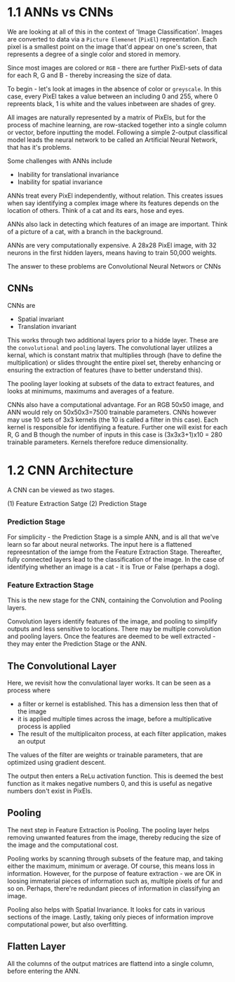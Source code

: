 # 1.1 ANNs vs CNNs

We are looking at all of this in the context of 'Image Classification'. Images are converted to data via a `Picture Elemenet` (`PixEl`) repreentation. Each pixel is a smallest point on the image that'd appear on one's screen, that represents a degree of a single color and stored in memory. 

Since most images are colored or  `RGB` - there are further PixEl-sets of data for each R, G and B - thereby increasing the size of data.

To begin - let's look at images in the absence of color or `greyscale`. In this case, every PixEl takes a value between an including 0 and 255, where 0 repreents black, 1 is white and the values inbetween are shades of grey.

All images are naturally represented by a matrix of PixEls, but for the process of machine learning, are row-stacked together into a single column or vector, before inputting the model. Following a simple 2-output classifical model leads the neural network to be called an Artificial Neural Network, that has it's problems.

 Some challenges with ANNs include
 - Inability for translational invariance
 - Inability for spatial invariance

ANNs treat every PixEl independently, without relation. This creates issues when say identifying a complex image where its features depends on the location of others. Think of a cat and its ears, hose and eyes.

ANNs also lack in detecting which features of an image are important. Think of a picture of a cat, with a branch in the background.

ANNs are very computationally expensive. A 28x28 PixEl image, with 32 neurons in the first hidden layers, means having to train 50,000 weights.

The answer to these problems are Convolutional Neural Networs or CNNs

## CNNs

CNNs are
- Spatial invariant
- Translation invariant
 
This works through two additional layers prior to a hidde layer. These are the `convolutional` and `pooling` layers. The convolutional layer utilizes a kernal, which is constant matrix that multiplies through (have to define the multiplication) or slides throught the entire pixel set, thereby enhancing or ensuring the extraction of features (have to better understand this).

The pooling layer looking at subsets of the data to extract features, and looks at minimums, maximums and averages of a feature.

CNNs also have a computational advantage. For an RGB 50x50 image, and ANN would rely on 50x50x3=7500 trainable parameters. CNNs however may use 10 sets of 3x3 kernels (the 10 is called a filter in this case). Each kernel is responsible for identifiying a feature. Further one will exist for each R, G and B though the number of inputs in this case is (3x3x3+1)x10 = 280 trainable parameters. Kernels therefore reduce dimensionality.

# 1.2 CNN Architecture

A CNN can be viewed as two stages.

(1) Feature Extraction Satge
(2) Prediction Stage

### Prediction Stage

For simplicity - the Prediction Stage is a simple ANN, and is all that we've learn so far about neural networks. The input here is a flattened repreesntation of the iamge from the Feature Extraction Stage. Thereafter, fully connected layers lead to the classification of the image. In the case of identifying whether an image is a cat - it is True or False (perhaps a dog).

### Feature Extraction Stage

This is the new stage for the CNN, containing the Convolution and Pooling layers.

Convolution layers identify features of the image, and pooling to simplify outputs and less sensitive to locations. There may be multiple convolution and pooling layers. Once the features are deemed to be well extracted - they may enter the Prediction Stage or the ANN.

## The Convolutional Layer

Here, we revisit how the convulational layer works. It can be seen as a process where
- a filter or kernel is established. This has a dimension less then that of the image
- it is applied multiple times across the image, before a multiplicative process is applied
- The result of the multiplicaiton process, at each filter application, makes an output

The values of the filter are weights or trainable parameters, that are optimized using gradient descent.

The output then enters a ReLu activation function. This is deemed the best function as it makes negative numbers 0, and this is useful as negative numbers don't exist in PixEls.

## Pooling

The next step in Feature Extraction is Pooling. The pooling layer helps removing unwanted features from the image, thereby reducing the size of the image and the computational cost.

Pooling works by scanning through subsets of the feature map, and taking either the maximum, minimum or average. Of course, this means loss in information. However, for the purpose of feature extraction - we are OK in loosing immaterial pieces of information such as, multiple pixels of fur and so on. Perhaps, there're redundant pieces of information in classifying an image.

Pooling also helps with Spatial Invariance. It looks for cats in various sections of the image. Lastly, taking only pieces of information improve computational power, but also overfitting.

## Flatten Layer

All the columns of the output matrices are flattend into a single column, before entering the ANN.











